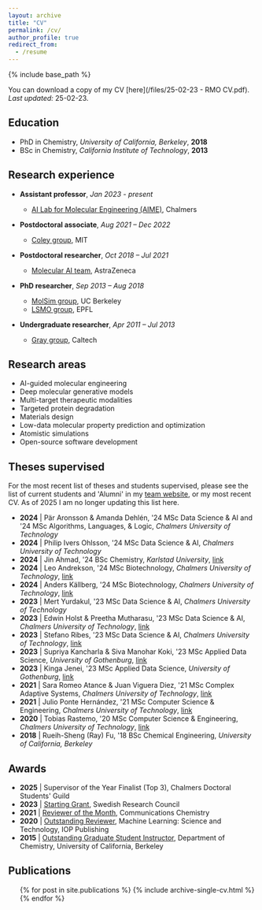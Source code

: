 ```yaml
---
layout: archive
title: "CV"
permalink: /cv/
author_profile: true
redirect_from:
  - /resume
---
```


{% include base_path %}

You can download a copy of my CV [here](/files/25-02-23 - RMO CV.pdf). *Last updated:* 25-02-23.

## Education
* PhD in Chemistry, *University of California, Berkeley*, **2018**
* BSc in Chemistry, *California Institute of Technology*, **2013**

## Research experience
* **Assistant professor**, *Jan 2023 - present*
  * [AI Lab for Molecular Engineering (AIME)](https://ailab.bio/), Chalmers

* **Postdoctoral associate**, *Aug 2021 – Dec 2022*
  * [Coley group](https://coley.mit.edu/), MIT

* **Postdoctoral researcher**, *Oct 2018 –  Jul 2021*
  * [Molecular AI team](https://github.com/MolecularAI), AstraZeneca

* **PhD researcher**, *Sep 2013 – Aug 2018*
  * [MolSim group](https://www.cchem.berkeley.edu/~molsim/), UC Berkeley
  * [LSMO group](https://www.epfl.ch/labs/lsmo/), EPFL

* **Undergraduate researcher**, *Apr 2011 – Jul 2013*
  * [Gray group](https://www.bilrc.caltech.edu/), Caltech

## Research areas
* AI-guided molecular engineering
* Deep molecular generative models
* Multi-target therapeutic modalities
* Targeted protein degradation
* Materials design
* Low-data molecular property prediction and optimization
* Atomistic simulations
* Open-source software development

## Theses supervised
For the most recent list of theses and students supervised, please see the list of current students and 'Alumni' in my [team website](https://ailab.bio/team), or my most recent CV. As of 2025 I am no longer updating this list here.
* **2024** \| Pär Aronsson & Amanda Dehlén, '24 MSc Data Science & AI and '24 MSc Algorithms, Languages, & Logic, *Chalmers University of Technology*
* **2024** \| Philip Ivers Ohlsson, '24 MSc Data Science & AI, *Chalmers University of Technology*
* **2024** \| Jin Ahmad, '24 BSc Chemistry, *Karlstad University*, [link](https://www.diva-portal.org/smash/record.jsf?pid=diva2%3A1863673&dswid=-1135)
* **2024** \| Leo Andrekson, '24 MSc Biotechnology, *Chalmers University of Technology*, [link](https://odr.chalmers.se/items/2b54d8d3-a82f-48bc-86f5-95245f843da5)
* **2024** \| Anders Källberg, '24 MSc Biotechnology, *Chalmers University of Technology*, [link](https://odr.chalmers.se/items/f120c9ba-4e26-4f19-bd2e-6685ac2bd5cf)
* **2023** \| Mert Yurdakul, '23 MSc Data Science & AI, *Chalmers University of Technology*
* **2023** \| Edwin Holst & Preetha Mutharasu, '23 MSc Data Science & AI, *Chalmers University of Technology*, [link](https://odr.chalmers.se/items/431ca901-2d95-4259-ba77-e02d9c1ee4c0)
* **2023** \| Stefano Ribes, '23 MSc Data Science & AI, *Chalmers University of Technology*, [link](https://odr.chalmers.se/items/9ee39a73-302c-41e2-ac7f-45897f3dbd18)
* **2023** \| Supriya Kancharla & Siva Manohar Koki, '23 MSc Applied Data Science, *University of Gothenburg*, [link](https://gupea.ub.gu.se/handle/2077/78918)
* **2023** \| Kinga Jenei, '23 MSc Applied Data Science, *University of Gothenburg*, [link](https://gupea.ub.gu.se/handle/2077/78914)
* **2021** \| Sara Romeo Atance & Juan Viguera Diez, '21 MSc Complex Adaptive Systems, *Chalmers University of Technology*, [link](https://odr.chalmers.se/items/86933417-4adb-419b-bd5f-81e0b4d5aa69)
* **2021** \| Julio Ponte Hernández, '21 MSc Computer Science & Engineering, *Chalmers University of Technology*, [link](https://odr.chalmers.se/items/feec5a08-3045-4fe4-b8f6-c3c49748613f)
* **2020** \| Tobias Rastemo, '20 MSc Computer Science & Engineering, *Chalmers University of Technology*, [link](https://odr.chalmers.se/items/082a17d3-40d3-4998-8348-af5b0ed88a5b)
* **2018** \| Rueih-Sheng (Ray) Fu, '18 BSc Chemical Engineering, *University of California, Berkeley*

## Awards
* **2025** \| Supervisor of the Year Finalist (Top 3), Chalmers Doctoral Students' Guild 
* **2023** \| [Starting Grant](https://www.vr.se/english/applying-for-funding/calls/2022-11-10-starting-grant-within-natural-and-engineering-sciences.html), Swedish Research Council
* **2021** \| [Reviewer of the Month](https://www.nature.com/commschem/referees/outstanding-referees), Communications Chemistry
* **2020** \| [Outstanding Reviewer](https://publishingsupport.iopscience.iop.org/questions/machine-learning-science-technology-2020-reviewer-awards/), Machine Learning: Science and Technology, IOP Publishing
* **2015** \| [Outstanding Graduate Student Instructor](https://gsi.berkeley.edu/programs-services/award-programs/ogsi/ogsi-2015/), Department of Chemistry, University of California, Berkeley

## Publications
  <ul>{% for post in site.publications %}
    {% include archive-single-cv.html %}
  {% endfor %}</ul>
